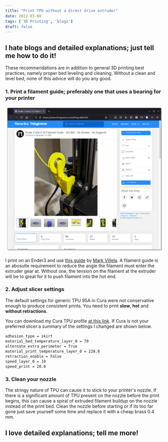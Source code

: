 ```yaml
---
title: "Print TPU without a direct drive extruder"
date: 2022-03-08
tags: ['3D Printing', 'blogs']
draft: false
---
```


## I hate blogs and detailed explanations; just tell me how to do it!

These recommendations are in addition to general 3D printing best practices, namely
proper bed leveling and cleaning. Without a clean and level bed, none of this
advice will do you any good.

### 1. Print a filament guide; preferably one that uses a bearing for your printer

![](/posts/images/filamentGuide.png)


I print on an Ender3 and use [this guide](https://www.thingiverse.com/thing:4683505)
by [Mark Villela](https://www.thingiverse.com/markacho/designs). A filament
guide is an abosulte requirement to reduce the angle the filament must enter
the extruder gear at. Without one, the tension on the filament at the extruder
will be to great for it to push filament into the hot end.

### 2. Adjust slicer settings 

The default settings for generic TPU 95A in Cura were not conservative enough
to produce consistent prints. You need to print **slow**, **hot** and 
**without retractions**.

You can download my Cura TPU profile 
[at this link](/posts/data/EtH-TPU-Cura-Profile.curaprofile). If Cura is not your
preferred slicer a summary of the settings I changed are
shown below.

```
adhesion_type = skirt
material_bed_temperature_layer_0 = 70
alternate_extra_perimeter = True
material_print_temperature_layer_0 = 228.0
retraction_enable = False
speed_layer_0 = 10
speed_print = 20.0
```

### 3. Clean your nozzle

The stringy nature of TPU can cause it to stick to your printer's nozzle. If
there is a significant amount of TPU present on the nozzle before the print
begins, this can cause a spiral of extruded filament buildup on the nozzle
instead of the print bed. Clean the nozzle before starting or if its too far
gone just save yourself some time and replace it with a cheap brass 0.4 mm.

## I love detailed explanations; tell me more!